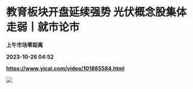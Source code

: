 # 教育板块开盘延续强势 光伏概念股集体走弱丨就市论市
**上午市场零距离**

**2023-10-26 04:52**

**https://www.yicai.com/video/101885584.html**

![](http://imgcdn.yicai.com/vms-new/2023/10/aa123ed3-ff23-4870-b4fd-a0ac07b928dd_baBQ.jpg)